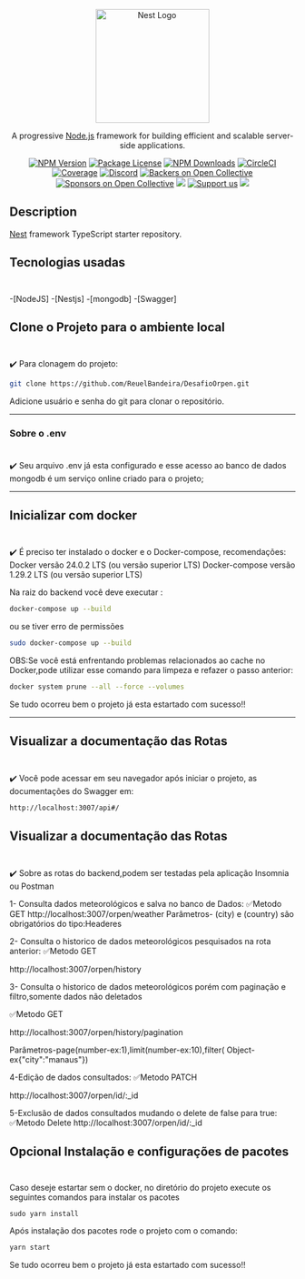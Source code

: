 <p align="center">
  <a href="http://nestjs.com/" target="blank"><img src="https://nestjs.com/img/logo-small.svg" width="200" alt="Nest Logo" /></a>
</p>

[circleci-image]: https://img.shields.io/circleci/build/github/nestjs/nest/master?token=abc123def456
[circleci-url]: https://circleci.com/gh/nestjs/nest

  <p align="center">A progressive <a href="http://nodejs.org" target="_blank">Node.js</a> framework for building efficient and scalable server-side applications.</p>
    <p align="center">
<a href="https://www.npmjs.com/~nestjscore" target="_blank"><img src="https://img.shields.io/npm/v/@nestjs/core.svg" alt="NPM Version" /></a>
<a href="https://www.npmjs.com/~nestjscore" target="_blank"><img src="https://img.shields.io/npm/l/@nestjs/core.svg" alt="Package License" /></a>
<a href="https://www.npmjs.com/~nestjscore" target="_blank"><img src="https://img.shields.io/npm/dm/@nestjs/common.svg" alt="NPM Downloads" /></a>
<a href="https://circleci.com/gh/nestjs/nest" target="_blank"><img src="https://img.shields.io/circleci/build/github/nestjs/nest/master" alt="CircleCI" /></a>
<a href="https://coveralls.io/github/nestjs/nest?branch=master" target="_blank"><img src="https://coveralls.io/repos/github/nestjs/nest/badge.svg?branch=master#9" alt="Coverage" /></a>
<a href="https://discord.gg/G7Qnnhy" target="_blank"><img src="https://img.shields.io/badge/discord-online-brightgreen.svg" alt="Discord"/></a>
<a href="https://opencollective.com/nest#backer" target="_blank"><img src="https://opencollective.com/nest/backers/badge.svg" alt="Backers on Open Collective" /></a>
<a href="https://opencollective.com/nest#sponsor" target="_blank"><img src="https://opencollective.com/nest/sponsors/badge.svg" alt="Sponsors on Open Collective" /></a>
  <a href="https://paypal.me/kamilmysliwiec" target="_blank"><img src="https://img.shields.io/badge/Donate-PayPal-ff3f59.svg"/></a>
    <a href="https://opencollective.com/nest#sponsor"  target="_blank"><img src="https://img.shields.io/badge/Support%20us-Open%20Collective-41B883.svg" alt="Support us"></a>
  <a href="https://twitter.com/nestframework" target="_blank"><img src="https://img.shields.io/twitter/follow/nestframework.svg?style=social&label=Follow"></a>
</p>


## Description

[Nest](https://github.com/nestjs/nest) framework TypeScript starter repository.

## Tecnologias usadas <br></br>
-[NodeJS]
-[Nestjs]
-[mongodb]
-[Swagger]


## Clone o Projeto para o ambiente local <br></br>

✔️ Para clonagem do projeto:

```sh
git clone https://github.com/ReuelBandeira/DesafioOrpen.git
```
Adicione usuário e senha do git para clonar o repositório.

------------------------------------------------

### Sobre o .env <br></br>

 ✔️ Seu arquivo .env já esta configurado e esse acesso ao banco de dados mongodb é um serviço online criado para o projeto;

------------------------------------------------
## Inicializar com docker <br></br>
✔️ É preciso ter instalado  o docker e o Docker-compose, recomendações:
  Docker versão 24.0.2 LTS (ou versão superior LTS)
  Docker-compose versão 1.29.2 LTS (ou versão superior LTS)

Na raiz do backend você deve executar :

```sh
docker-compose up --build
```
ou se tiver erro de permissões
```sh
sudo docker-compose up --build
```
OBS:Se você está enfrentando problemas relacionados ao cache no Docker,pode utilizar esse comando para limpeza e refazer o passo anterior:

```sh
docker system prune --all --force --volumes
```

Se tudo ocorreu bem o projeto já esta estartado com sucesso!!

----------------------------------

## Visualizar a documentação das Rotas <br></br>

✔️ Você pode acessar em seu navegador após iniciar o projeto, as documentações do Swagger em:

```sh
http://localhost:3007/api#/
```
## Visualizar a documentação das Rotas <br></br>

✔️ Sobre as rotas do backend,podem ser testadas pela aplicação Insomnia ou Postman

1- Consulta dados meteorológicos e salva no banco de Dados:
✅Metodo GET
http://localhost:3007/orpen/weather
Parâmetros- (city) e (country) são obrigatórios do tipo:Headeres

2- Consulta o historico de dados meteorológicos pesquisados na rota anterior:
✅Metodo GET

http://localhost:3007/orpen/history

3- Consulta o historico de dados meteorológicos porém com paginação e filtro,somente dados não deletados

✅Metodo GET

http://localhost:3007/orpen/history/pagination

Parâmetros-page(number-ex:1),limit(number-ex:10),filter( Object-ex{"city":"manaus"})

4-Edição de dados consultados:
✅Metodo PATCH

http://localhost:3007/orpen/id/:_id

5-Exclusão de dados consultados mudando o delete de false para true:
✅Metodo Delete
http://localhost:3007/orpen/id/:_id  


## Opcional Instalação e configurações de pacotes <br></br>

Caso deseje estartar sem o docker, no diretório do projeto execute os seguintes comandos para instalar os pacotes

```shestartar
sudo yarn install
```
Após instalação dos pacotes rode o projeto com o comando:

```sh
yarn start
```
Se tudo ocorreu bem o projeto já esta estartado com sucesso!!

